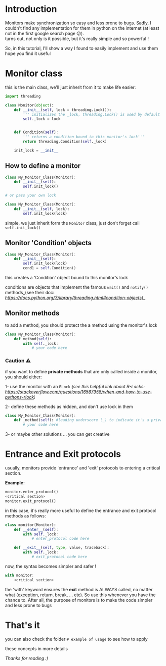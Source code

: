 # Introduction

Monitors make synchronization so easy and less prone to bugs. Sadly, I couldn't find any implementation for them in python on the internet (at least not in the first google search page 😝).  
turns out, not only is it possible, but it's really simple and so powerful !  
  
So, in this tutorial, I'll show a way I found to easily implement and use them  
hope you find it useful

# Monitor class

this is the main class, we'll just inherit from it to make life easier:

```python
import threading

class Monitor(object):
    def __init__(self, lock = threading.Lock()):
        ''' initializes the _lock, threading.Lock() is used by default '''
        self._lock = lock


    def Condition(self):
        ''' returns a condition bound to this monitor's lock'''
        return threading.Condition(self._lock)

    init_lock = __init__
```

## How to define a monitor

```python
class My_Monitor_Class(Monitor):
    def __init__(self):
        self.init_lock()

# or pass your own lock

class My_Monitor_Class(Monitor):
    def __init__(self, lock):
        self.init_lock(lock)
```

simple, we just inherit form the `Monitor` class, just don't forget call `self.init_lock()`

## Monitor 'Condition' objects

```python
class My_Monitor_Class(Monitor):
    def __init__(self):
        self.init_lock(lock)
        cond1 = self.Condition()
```

this creates a 'Condition' object bound to this monitor's lock

conditions are objects that implement the famous `wait()` and `notify()` methods_(see their doc: _<https://docs.python.org/3/library/threading.html#condition-objects>_)_

## Monitor methods

to add a method, you should protect the a method using the monitor's lock

```python
class My_Monitor_Class(Monitor):
    def method(self):
        with self._lock:
            # your code here
```

### Caution ⚠

if you want to define **private methods** that are only called inside a monitor, you should either:

1- use the monitor with an `RLock` _(see this helpful link about R-Locks: _<https://stackoverflow.com/questions/16567958/when-and-how-to-use-pythons-rlock>_)_

2- define these methods as hidden, and don't use lock in them

```python
class My_Monitor_Class(Monitor):
    def _method(self): #leading underscore (_) to indicate it's a private method
        # your code here
```

3- or maybe other solutions … you can get creative

# Entrance and Exit protocols

usually, monitors provide 'entrance' and 'exit' protocols to entering a critical section.

**Example:**

```python
monitor.enter_protocol()
<critical section>
monitor.exit_protocol()
```

in this case, it's really more useful to define the entrance and exit protocol methods as follows:

```python
class monitor(Monitor):
    def __enter__(self):
        with self._lock:
            # enter_protocol code here

    def __exit__(self, type, value, traceback):
        with self._lock:
            # exit_protocol code here
```

now, the syntax becomes simpler and safer !

```python
with monitor:
    <critical section>
```

the 'with' keyword ensures the **exit** method is ALWAYS called, no matter what (exception, return, break, … etc). So use this whenever you have the chance to. After all, the purpose of monitors is to make the code simpler and less prone to bugs

# That's it

you can also check the folder `# example of usage` to see how to apply

these concepts in more details

_Thanks for reading :)_

